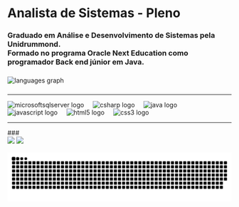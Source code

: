 <h1 align="left">Analista de Sistemas - Pleno</h1>

###

<h3 align="left">Graduado em Análise e Desenvolvimento de Sistemas pela Unidrummond. <br>Formado no programa Oracle Next Education como programador Back end júnior em Java.</h3>

###

<div align="left">
  <img src="https://github-readme-stats.vercel.app/api/top-langs?username=renatobat&locale=pt-br&hide_title=false&layout=compact&card_width=320&langs_count=5&theme=blueberry&hide_border=true" height="135" alt="languages graph"  />
</div>

###
<hr>
<div align="left">
  <img src="https://cdn.jsdelivr.net/gh/devicons/devicon/icons/microsoftsqlserver/microsoftsqlserver-plain.svg" height="30" alt="microsoftsqlserver logo"  />
  <img width="12" />
  <img src="https://cdn.jsdelivr.net/gh/devicons/devicon/icons/csharp/csharp-original.svg" height="30" alt="csharp logo"  />
  <img width="12" />
  <img src="https://cdn.jsdelivr.net/gh/devicons/devicon/icons/java/java-original.svg" height="30" alt="java logo"  />
  <img width="12" />
  <img src="https://cdn.jsdelivr.net/gh/devicons/devicon/icons/javascript/javascript-original.svg" height="30" alt="javascript logo"  />
  <img width="12" />
  <img src="https://cdn.jsdelivr.net/gh/devicons/devicon/icons/html5/html5-original.svg" height="30" alt="html5 logo"  />
  <img width="12" />
  <img src="https://cdn.jsdelivr.net/gh/devicons/devicon/icons/css3/css3-original.svg" height="30" alt="css3 logo"  />
</div>
<hr>
###

<div align="left">
  <a href= "https://www.linkedin.com/in/renatobatis" targt="_blank"><img src ="https://img.shields.io/badge/LinkedIn-0077B5?style=for-the-badge&logo=linkedin&logoColor=white" height="35" target ="_blank"></a>  
 <a href= "mailto:contato.renatobatista13@gmail.com"><img src ="https://img.shields.io/badge/Gmail-D14836?style=for-the-badge&logo=gmail&logoColor=white" height="35" target ="_blank"></a>
</div>

<br clear="both">

<img src="https://raw.githubusercontent.com/renatobat/renatobat/output/snake.svg" alt="Snake animation" />
